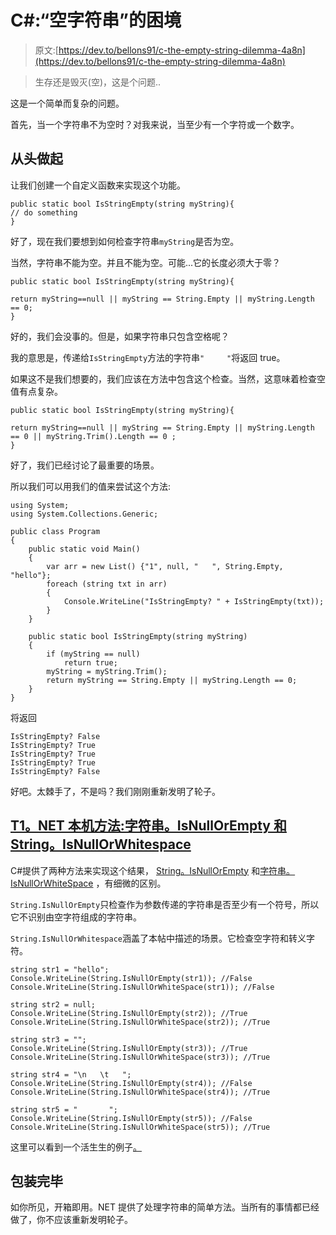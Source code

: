 # C#:“空字符串”的困境

> 原文:[https://dev.to/bellons91/c-the-empty-string-dilemma-4a8n](https://dev.to/bellons91/c-the-empty-string-dilemma-4a8n)

> 生存还是毁灭(空)，这是个问题..

这是一个简单而复杂的问题。

首先，当一个字符串不为空时？对我来说，当至少有一个字符或一个数字。

## [](#do-it-from-scratch)从头做起

让我们创建一个自定义函数来实现这个功能。

```
public static bool IsStringEmpty(string myString){
// do something
} 
```

好了，现在我们要想到如何检查字符串`myString`是否为空。

当然，字符串不能为空。并且不能为空。可能...它的长度必须大于零？

```
public static bool IsStringEmpty(string myString){

return myString==null || myString == String.Empty || myString.Length == 0;
} 
```

好的，我们会没事的。但是，如果字符串只包含空格呢？

我的意思是，传递给`IsStringEmpty`方法的字符串`"     "`将返回 true。

如果这不是我们想要的，我们应该在方法中包含这个检查。当然，这意味着检查空值有点复杂。

```
public static bool IsStringEmpty(string myString){

return myString==null || myString == String.Empty || myString.Length == 0 || myString.Trim().Length == 0 ;
} 
```

好了，我们已经讨论了最重要的场景。

所以我们可以用我们的值来尝试这个方法:

```
using System;
using System.Collections.Generic;

public class Program
{
    public static void Main()
    {
        var arr = new List() {"1", null, "   ", String.Empty, "hello"};
        foreach (string txt in arr)
        {
            Console.WriteLine("IsStringEmpty? " + IsStringEmpty(txt));
        }
    }

    public static bool IsStringEmpty(string myString)
    {
        if (myString == null)
            return true;
        myString = myString.Trim();
        return myString == String.Empty || myString.Length == 0;
    }
} 
```

将返回

```
IsStringEmpty? False
IsStringEmpty? True
IsStringEmpty? True
IsStringEmpty? True
IsStringEmpty? False 
```

好吧。太棘手了，不是吗？我们刚刚重新发明了轮子。

## [T1。NET 本机方法:字符串。IsNullOrEmpty 和 String。IsNullOrWhitespace](#net-native-methods-stringisnullorempty-and-stringisnullorwhitespace)

C#提供了两种方法来实现这个结果， [String。IsNullOrEmpty](https://docs.microsoft.com/en-us/dotnet/api/system.string.isnullorempty) 和[字符串。IsNullOrWhiteSpace](https://docs.microsoft.com/en-us/dotnet/api/system.string.isnullorwhitespace) ，有细微的区别。

`String.IsNullOrEmpty`只检查作为参数传递的字符串是否至少有一个符号，所以它不识别由空字符组成的字符串。

`String.IsNullOrWhitespace`涵盖了本帖中描述的场景。它检查空字符和转义字符。

```
string str1 = "hello";
Console.WriteLine(String.IsNullOrEmpty(str1)); //False
Console.WriteLine(String.IsNullOrWhiteSpace(str1)); //False

string str2 = null;
Console.WriteLine(String.IsNullOrEmpty(str2)); //True
Console.WriteLine(String.IsNullOrWhiteSpace(str2)); //True

string str3 = "";
Console.WriteLine(String.IsNullOrEmpty(str3)); //True
Console.WriteLine(String.IsNullOrWhiteSpace(str3)); //True

string str4 = "\n   \t   ";
Console.WriteLine(String.IsNullOrEmpty(str4)); //False
Console.WriteLine(String.IsNullOrWhiteSpace(str4)); //True

string str5 = "       ";
Console.WriteLine(String.IsNullOrEmpty(str5)); //False
Console.WriteLine(String.IsNullOrWhiteSpace(str5)); //True 
```

这里可以看到一个活生生的例子[。](http://volatileread.com/utilitylibrary/snippetcompiler?id=120726)

## [](#wrapping-up)包装完毕

如你所见，开箱即用。NET 提供了处理字符串的简单方法。当所有的事情都已经做了，你不应该重新发明轮子。